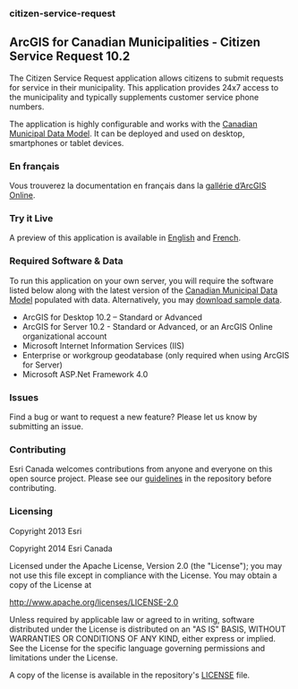 ### citizen-service-request
## ArcGIS for Canadian Municipalities - Citizen Service Request 10.2

The Citizen Service Request application allows citizens to submit requests for service in their municipality. This application provides 24x7 access to the municipality and typically supplements customer service phone numbers.

The application is highly configurable and works with the [Canadian Municipal Data Model](http://www.arcgis.com/home/item.html?id=0487111bd16a4c2ca757687d588aa783 "Download the Data Model").  It can be deployed and used on desktop, smartphones or tablet devices.

### En français
Vous trouverez la documentation en français dans la [gallérie d’ArcGIS Online](http://www.arcgis.com/home/item.html?id=a07033009a6542f6bfd71cfbaec00ca7).

### Try it Live

A preview of this application is available in [English](http://apps.esri.ca/CanadianServiceRequest/ "Try it live") and [French](http://apps.esri.ca/CanadianServiceRequest/fr/ "Essayer l'application en français").

### Required Software & Data
To run this application on your own server, you will require the software listed below along with the latest version of the [Canadian Municipal Data Model](http://www.arcgis.com/home/item.html?id=0487111bd16a4c2ca757687d588aa783 "Download the Data Model") populated with data. Alternatively, you may [download sample data](http://www.arcgis.com/home/item.html?id=a07033009a6542f6bfd71cfbaec00ca7).

- ArcGIS for Desktop 10.2 – Standard or Advanced
- ArcGIS for Server 10.2 - Standard or Advanced, or an ArcGIS Online organizational account
- Microsoft Internet Information Services (IIS)
- Enterprise or workgroup geodatabase (only required when using ArcGIS for Server)
- Microsoft ASP.Net Framework 4.0

### Issues

Find a bug or want to request a new feature? Please let us know by submitting an issue.

### Contributing

Esri Canada welcomes contributions from anyone and everyone on this open source project. Please see our [guidelines](../master/Contributing.md) in the repository before contributing.

### Licensing
Copyright 2013 Esri

Copyright 2014 Esri Canada

Licensed under the Apache License, Version 2.0 (the "License"); you may not use this file except in compliance with the License. You may obtain a copy of the License at

http://www.apache.org/licenses/LICENSE-2.0

Unless required by applicable law or agreed to in writing, software distributed under the License is distributed on an "AS IS" BASIS, WITHOUT WARRANTIES OR CONDITIONS OF ANY KIND, either express or implied. See the License for the specific language governing permissions and limitations under the License.

A copy of the license is available in the repository's [LICENSE](../master/LICENSE) file.